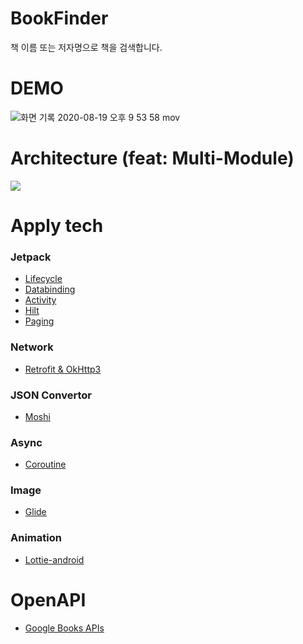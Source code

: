 # BookFinder
책 이름 또는 저자명으로 책을 검색합니다.

# DEMO
![화면 기록 2020-08-19 오후 9 53 58 mov](https://user-images.githubusercontent.com/48344355/90637280-c2257e00-e266-11ea-9a11-9b455c0e9ff1.gif)

# Architecture (feat: Multi-Module)
![](https://developer.android.com/topic/libraries/architecture/images/final-architecture.png)

# Apply tech
### Jetpack
- [Lifecycle](https://developer.android.com/jetpack/androidx/releases/lifecycle)
- [Databinding](https://developer.android.com/jetpack/androidx/releases/databinding)
- [Activity](https://developer.android.com/jetpack/androidx/releases/activity)
- [Hilt](https://developer.android.com/jetpack/androidx/releases/hilt)
- [Paging](https://developer.android.com/jetpack/androidx/releases/paging)
### Network
- [Retrofit & OkHttp3](https://square.github.io/retrofit/)
### JSON Convertor
- [Moshi](https://github.com/square/moshi)
### Async
- [Coroutine](https://github.com/Kotlin/kotlinx.coroutines)
### Image
- [Glide](https://github.com/bumptech/glide)
### Animation
- [Lottie-android](https://github.com/airbnb/lottie-android)

# OpenAPI
- [Google Books APIs](https://developers.google.com/books/docs/v1/using#WorkingVolumes)

